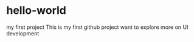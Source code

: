 # hello-world
my first project
This is my first github project want to explore more on UI development
